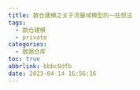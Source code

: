 ```yaml
---
title: 数仓建模之关于流量域模型的一些想法
tags:
  - 数仓建模
  - private
categories:
  - 数据仓库
toc: true
abbrlink: bbbc8dfb
date: 2023-04-14 16:56:16
---
```

